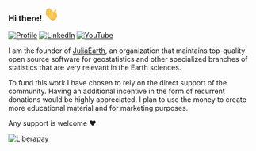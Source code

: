 ### Hi there! <img src="https://raw.githubusercontent.com/juliohm/juliohm/master/wave.gif" width="30px">

[![Profile](https://img.shields.io/badge/Website-purple.svg?style=for-the-badge&logo=google-chrome&logoColor=white)](https://juliohm.github.io)
[![LinkedIn](https://img.shields.io/badge/LinkedIn-blue.svg?style=for-the-badge&logo=linkedin)](https://www.linkedin.com/in/j%C3%BAlio-hoffimann-834936116)
[![YouTube](https://img.shields.io/badge/YouTube-red.svg?style=for-the-badge&logo=youtube)](https://www.youtube.com/channel/UCiOnsyYAZM-voi5diu8lN9w)

I am the founder of [JuliaEarth](https://github.com/JuliaEarth), an organization that maintains top-quality
open source software for geostatistics and other specialized branches of statistics that are very relevant
in the Earth sciences.

To fund this work I have chosen to rely on the direct support of the community. Having an additional incentive in the form of recurrent donations would be highly appreciated. I plan to use the money to create more educational material and for marketing purposes.

Any support is welcome ❤️

[![Liberapay](https://img.shields.io/badge/Liberapay-yellow.svg?style=for-the-badge&logo=liberapay)](https://liberapay.com/juliohm)
